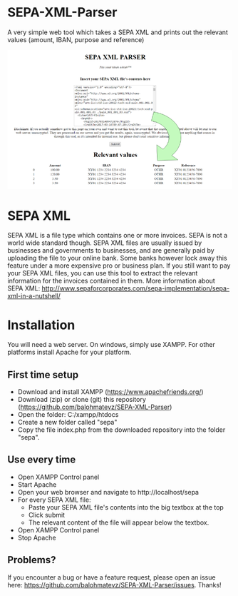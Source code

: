# SEPA-XML-Parser
A very simple web tool which takes a SEPA XML and prints out the relevant values (amount, IBAN, purpose and reference)

![SEPA XML Parser screenshot](img/sepa.png)

# SEPA XML
SEPA XML is a file type which contains one or more invoices. SEPA is not a world wide standard though. SEPA XML files are usually issued by businesses and governments to businesses, and are generally paid by uploading the file to your online bank. Some banks however lock away this feature under a more expensive pro or business plan. If you still want to pay your SEPA XML files, you can use this tool to extract the relevant information for the invoices contained in them. More information about SEPA XML: http://www.sepaforcorporates.com/sepa-implementation/sepa-xml-in-a-nutshell/

# Installation
You will need a web server. On windows, simply use XAMPP. For other platforms install Apache for your platform.

## First time setup
- Download and install XAMPP (https://www.apachefriends.org/)
- Download (zip) or clone (git) this repository (https://github.com/balohmatevz/SEPA-XML-Parser)
- Open the folder: C:/xampp/htdocs
- Create a new folder called "sepa"
- Copy the file index.php from the downloaded repository into the folder "sepa".

## Use every time
- Open XAMPP Control panel
- Start Apache
- Open your web browser and navigate to http://localhost/sepa
- For every SEPA XML file:
  - Paste your SEPA XML file's contents into the big textbox at the top
  - Click submit
  - The relevant content of the file will appear below the textbox.
- Open XAMPP Control panel
- Stop Apache

## Problems?
If you encounter a bug or have a feature request, please open an issue here: https://github.com/balohmatevz/SEPA-XML-Parser/issues. Thanks!
